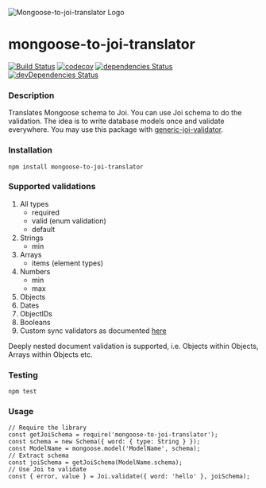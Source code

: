![Mongoose-to-joi-translator Logo](https://raw.github.com/wearereasonablepeople/mongoose-to-joi-translator/master/images/mtj.png)

# mongoose-to-joi-translator 
[![Build Status](https://travis-ci.org/wearereasonablepeople/mongoose-to-joi-translator.svg?branch=master)](https://travis-ci.org/wearereasonablepeople/mongoose-to-joi-translator)
[![codecov](https://codecov.io/gh/wearereasonablepeople/mongoose-to-joi-translator/branch/master/graph/badge.svg?token=i5p2uk2acI)](https://codecov.io/gh/wearereasonablepeople/mongoose-to-joi-translator)
[![dependencies Status](https://david-dm.org/wearereasonablepeople/mongoose-to-joi-translator/status.svg)](https://david-dm.org/wearereasonablepeople/mongoose-to-joi-translator)
[![devDependencies Status](https://david-dm.org/wearereasonablepeople/mongoose-to-joi-translator/dev-status.svg)](https://david-dm.org/wearereasonablepeople/mongoose-to-joi-translator?type=dev)

### Description
Translates Mongoose schema to Joi. You can use Joi schema to do the validation. The idea is to write database models once and validate everywhere.
You may use this package with [generic-joi-validator](https://github.com/wearereasonablepeople/generic-joi-validator).

### Installation
```
npm install mongoose-to-joi-translator
```

### Supported validations

 1. All types
    * required
    * valid (enum validation)
    * default
 2. Strings
    * min
 3. Arrays
    * items (element types)
 4. Numbers
    * min
    * max
 5. Objects
 6. Dates
 7. ObjectIDs
 8. Booleans
 9. Custom sync validators as documented [here](http://mongoosejs.com/docs/validation.html#custom-validators)

Deeply nested document validation is supported, i.e. Objects within Objects, Arrays within Objects etc.

### Testing

```
npm test
```

### Usage
```
// Require the library
const getJoiSchema = require('mongoose-to-joi-translator');
const schema = new Schema({ word: { type: String } });
const ModelName = mongoose.model('ModelName', schema);
// Extract schema
const joiSchema = getJoiSchema(ModelName.schema);
// Use Joi to validate
const { error, value } = Joi.validate({ word: 'hello' }, joiSchema);
```
